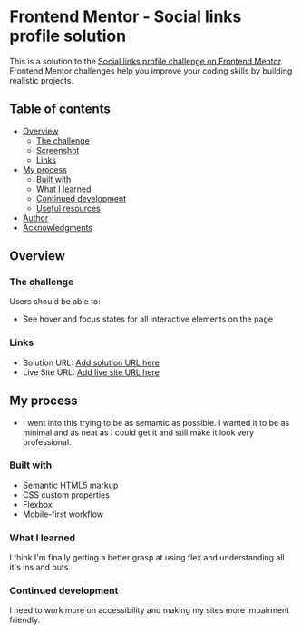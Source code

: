 # Frontend Mentor - Social links profile solution

This is a solution to the [Social links profile challenge on Frontend Mentor](https://www.frontendmentor.io/challenges/social-links-profile-UG32l9m6dQ). Frontend Mentor challenges help you improve your coding skills by building realistic projects. 

## Table of contents

- [Overview](#overview)
  - [The challenge](#the-challenge)
  - [Screenshot](#screenshot)
  - [Links](#links)
- [My process](#my-process)
  - [Built with](#built-with)
  - [What I learned](#what-i-learned)
  - [Continued development](#continued-development)
  - [Useful resources](#useful-resources)
- [Author](#author)
- [Acknowledgments](#acknowledgments)

## Overview

### The challenge

Users should be able to:

- See hover and focus states for all interactive elements on the page


### Links

- Solution URL: [Add solution URL here](https://your-solution-url.com)
- Live Site URL: [Add live site URL here](https://mynamesdallas.github.io/social-links)

## My process
- I went into this trying to be as semantic as possible. I wanted it to be as minimal and as neat as I could get it and still make it look very professional. 

### Built with

- Semantic HTML5 markup
- CSS custom properties
- Flexbox
- Mobile-first workflow

### What I learned

I think I'm finally getting a better grasp at using flex and understanding all it's ins and outs.

### Continued development

I need to work more on accessibility and making my sites more impairment friendly. 

